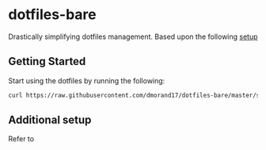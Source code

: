 # dotfiles-bare
Drastically simplifying dotfiles management.
Based upon the following [setup](https://mjones44.medium.com/storing-dotfiles-in-a-git-repository-53f765c0005d)

## Getting Started
Start using the dotfiles by running the following:
```bash
curl https://raw.githubusercontent.com/dmorand17/dotfiles-bare/master/scripts/config-init | bash
```

## Additional setup
Refer to
